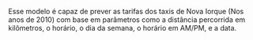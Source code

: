 Esse modelo é capaz de prever as tarifas dos taxis de Nova Iorque (Nos anos de 2010) com base em parâmetros como a distância percorrida em kilômetros, o horário, o dia da semana, o horário em AM/PM, e a data. 

